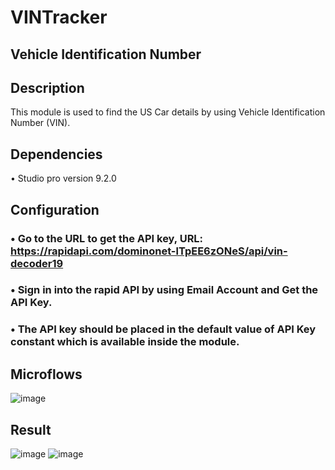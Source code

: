 # VINTracker

## Vehicle Identification Number
## Description
This module is used to find the US Car details by using Vehicle Identification Number (VIN). 

## Dependencies 
•	Studio pro version 9.2.0

## Configuration
### •	Go to the URL to get the API key, URL: https://rapidapi.com/dominonet-lTpEE6zONeS/api/vin-decoder19
### •	Sign in into the rapid API by using Email Account and Get the API Key.
### •	The API key should be placed in the default value of API Key constant which is available inside the module.

## Microflows

 ![image](https://user-images.githubusercontent.com/126243224/222717324-704c2295-bdbc-423b-b42c-9d5df85840db.png)

	

## Result

 
 ![image](https://user-images.githubusercontent.com/126243224/222717687-ab06ae1f-6dd1-4c4c-8996-7b03d299205d.png)
![image](https://user-images.githubusercontent.com/126243224/222717435-5eb11908-a487-408a-9af5-681ed36358ce.png)



